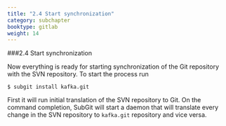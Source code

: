 ```yaml
---
title: "2.4 Start synchronization"
category: subchapter
booktype: gitlab
weight: 14
---
```


###2.4 Start synchronization

Now everything is ready for starting synchronization of the Git repository with the SVN repository. To start the process run

    $ subgit install kafka.git

First it will run initial translation of the SVN repository to Git. On the command completion, SubGit will start a daemon that will translate every change in the SVN repository to `kafka.git` repository and vice versa.

[](#up)